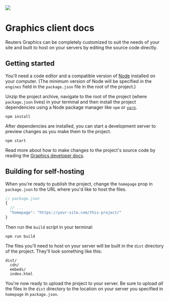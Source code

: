 ![](https://graphics.thomsonreuters.com/style-assets/images/logos/reuters-graphics-logo/svg/graphics-logo-color-dark.svg)

# Graphics client docs

Reuters Graphics can be completely customized to suit the needs of your site and built to host on your servers by editing the source code directly.

## Getting started

You'll need a code editor and a compatible version of [Node](https://nodejs.org/en/) installed on your computer. (The minimum version of Node will be specified in the `engines` field in the `package.json` file in the root of the project.)

Unzip the project archive, navigate to the root of the project (where `package.json` lives) in your terminal and then install the project dependencies using a Node package manager like `npm` or [`yarn`](https://yarnpkg.com/).

```
npm install
```

After dependencies are installed, you can start a development server to preview changes as you make them to the project.

```
npm start
```

Read more about how to make changes to the project's source code by reading the [Graphics developer docs](../developers/README.md).

## Building for self-hosting

When you're ready to publish the project, change the `homepage` prop in `package.json` to the URL where you'd like to host the files.

```javascript
// package.json
{
  // ...
  "homepage": "https://your-site.com/this-project/"
}
```

Then run the `build` script in your terminal:

```
npm run build
```

The files you'll need to host on your server will be built in the `dist` directory of the project. They'll look something like this:

```
dist/
  cdn/
  embeds/
  index.html
```

You're now ready to upload the project to your server. Be sure to upload _all_ the files in the `dist` directory to the location on your server you specified in `homepage` in `package.json`.
